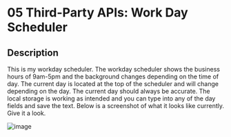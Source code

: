 # 05 Third-Party APIs: Work Day Scheduler

## Description

This is my workday scheduler. The workday scheduler shows the business hours of 9am-5pm and the background changes depending on the time of day. The current day is located at the top of the scheduler and will change depending on the day. The current day should always be accurate. The local storage is working as intended and you can type into any of the day fields and save the text. Below is a screenshot of what it looks like currently. Give it a look.

![image](https://github.com/ChrisTR1021/Work-Day-Scheduler-/assets/142879679/b2882cf5-4129-468d-bb5d-0022c4272365)

